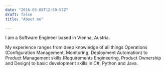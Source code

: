 ```yaml
---
date: "2016-03-08T12:50:57Z"
draft: false
title: "About me"

---
```


I am a Software Engineer based in Vienna, Austria.  

My experience ranges from deep knowledge of all things Operations (Configuration Management, Monitoring, Deployment Automation) to Product Management skills (Requirements Engineering, Product Ownership and Design) to basic development skills in C#, Python and Java.
